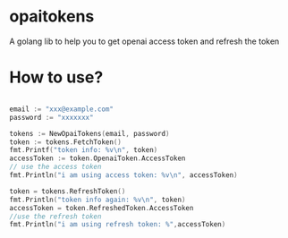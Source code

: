 # opaitokens
A golang lib to help you to get openai access token and refresh the token

# How to use?
```go

email := "xxx@example.com"
password := "xxxxxxx"

tokens := NewOpaiTokens(email, password)
token := tokens.FetchToken()
fmt.Printf("token info: %v\n", token)
accessToken := token.OpenaiToken.AccessToken
// use the access token
fmt.Println("i am using access token: %v\n", accessToken)

token = tokens.RefreshToken()
fmt.Println("token info again: %v\n", token)
accessToken = token.RefreshedToken.AccessToken
//use the refresh token
fmt.Println("i am using refresh token: %",accessToken)


```
